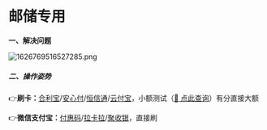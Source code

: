 # 邮储专用

**一、解决问题**

![1626769516527285.png](https://cos.zjkmkj.com/media/2024/08/20/4a6d4abfb17442f298060eb360641436-2.webp)

##### 二、操作姿势

👉**刷卡：**[合利宝](tool/hlb.md)/[安心付](tool/axf.md)/[恒信通](tool/hxt.md)/[云付宝](tool/yfb.md)，小额测试（[:link: 点此查询](https://www.zjkmkj.com/Weixin/index)）有分直接大额

👉**微信支付宝：**[付惠码](tool/fhm.md)/[拉卡拉](tool/lkl.md)/[聚收银](tool/jsy.md)，直接刷
